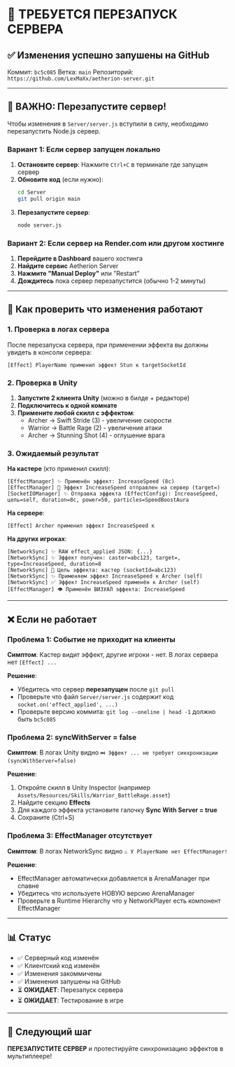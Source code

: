 # 🔄 ТРЕБУЕТСЯ ПЕРЕЗАПУСК СЕРВЕРА

## ✅ Изменения успешно запушены на GitHub

Коммит: `bc5c085`
Ветка: `main`
Репозиторий: `https://github.com/LexMaXx/aetherion-server.git`

---

## 🚨 ВАЖНО: Перезапустите сервер!

Чтобы изменения в `Server/server.js` вступили в силу, необходимо перезапустить Node.js сервер.

### Вариант 1: Если сервер запущен локально

1. **Остановите сервер**: Нажмите `Ctrl+C` в терминале где запущен сервер
2. **Обновите код** (если нужно):
   ```bash
   cd Server
   git pull origin main
   ```
3. **Перезапустите сервер**:
   ```bash
   node server.js
   ```

### Вариант 2: Если сервер на Render.com или другом хостинге

1. **Перейдите в Dashboard** вашего хостинга
2. **Найдите сервис** Aetherion Server
3. **Нажмите "Manual Deploy"** или "Restart"
4. **Дождитесь** пока сервер перезапустится (обычно 1-2 минуты)

---

## 🧪 Как проверить что изменения работают

### 1. Проверка в логах сервера

После перезапуска сервера, при применении эффекта вы должны увидеть в консоли сервера:

```
[Effect] PlayerName применил эффект Stun к targetSocketId
```

### 2. Проверка в Unity

1. **Запустите 2 клиента Unity** (можно в билде + редакторе)
2. **Подключитесь к одной комнате**
3. **Примените любой скилл с эффектом**:
   - Archer → Swift Stride (3) - увеличение скорости
   - Warrior → Battle Rage (2) - увеличение атаки
   - Archer → Stunning Shot (4) - оглушение врага

### 3. Ожидаемый результат

**На кастере** (кто применил скилл):
```
[EffectManager] ✨ Применён эффект: IncreaseSpeed (8с)
[EffectManager] 📡 Эффект IncreaseSpeed отправлен на сервер (target=)
[SocketIOManager] ✨ Отправка эффекта (EffectConfig): IncreaseSpeed, цель=self, duration=8с, power=50, particles=SpeedBoostAura
```

**На сервере**:
```
[Effect] Archer применил эффект IncreaseSpeed к
```

**На других игроках**:
```
[NetworkSync] ✨ RAW effect_applied JSON: {...}
[NetworkSync] ✨ Эффект получен: caster=abc123, target=, type=IncreaseSpeed, duration=8
[NetworkSync] 🎯 Цель эффекта: кастер (socketId=abc123)
[NetworkSync] ✨ Применяем эффект IncreaseSpeed к Archer (self)
[NetworkSync] ✅ Эффект IncreaseSpeed применён к Archer (self)
[EffectManager] 👁️ Применён ВИЗУАЛ эффекта: IncreaseSpeed
```

---

## ❌ Если не работает

### Проблема 1: Событие не приходит на клиенты

**Симптом**: Кастер видит эффект, другие игроки - нет. В логах сервера нет `[Effect] ...`

**Решение**:
- Убедитесь что сервер **перезапущен** после `git pull`
- Проверьте что файл `Server/server.js` содержит код `socket.on('effect_applied', ...)`
- Проверьте версию коммита: `git log --oneline | head -1` должно быть `bc5c085`

### Проблема 2: syncWithServer = false

**Симптом**: В логах Unity видно `⏭️ Эффект ... не требует синхронизации (syncWithServer=false)`

**Решение**:
1. Откройте скилл в Unity Inspector (например `Assets/Resources/Skills/Warrior_BattleRage.asset`)
2. Найдите секцию **Effects**
3. Для каждого эффекта установите галочку **Sync With Server = true**
4. Сохраните (Ctrl+S)

### Проблема 3: EffectManager отсутствует

**Симптом**: В логах NetworkSync видно `⚠️ У PlayerName нет EffectManager!`

**Решение**:
- EffectManager автоматически добавляется в ArenaManager при спавне
- Убедитесь что используете НОВУЮ версию ArenaManager
- Проверьте в Runtime Hierarchy что у NetworkPlayer есть компонент EffectManager

---

## 📊 Статус

- ✅ Серверный код изменён
- ✅ Клиентский код изменён
- ✅ Изменения закоммичены
- ✅ Изменения запушены на GitHub
- ⏳ **ОЖИДАЕТ**: Перезапуск сервера
- ⏳ **ОЖИДАЕТ**: Тестирование в игре

---

## 🎯 Следующий шаг

**ПЕРЕЗАПУСТИТЕ СЕРВЕР** и протестируйте синхронизацию эффектов в мультиплеере!
